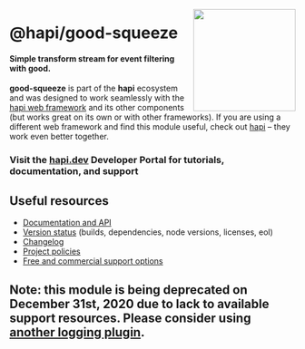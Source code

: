 <a href="https://hapi.dev"><img src="https://raw.githubusercontent.com/hapijs/assets/master/images/family.png" width="180px" align="right" /></a>

# @hapi/good-squeeze

#### Simple transform stream for event filtering with good.

**good-squeeze** is part of the **hapi** ecosystem and was designed to work seamlessly with the [hapi web framework](https://hapi.dev) and its other components (but works great on its own or with other frameworks). If you are using a different web framework and find this module useful, check out [hapi](https://hapi.dev) – they work even better together.

### Visit the [hapi.dev](https://hapi.dev) Developer Portal for tutorials, documentation, and support

## Useful resources

- [Documentation and API](https://hapi.dev/family/good-squeeze/)
- [Version status](https://hapi.dev/resources/status/#good-squeeze) (builds, dependencies, node versions, licenses, eol)
- [Changelog](https://hapi.dev/family/good-squeeze/changelog/)
- [Project policies](https://hapi.dev/policies/)
- [Free and commercial support options](https://hapi.dev/support/)

## Note: this module is being deprecated on December 31st, 2020 due to lack to available support resources. Please consider using [another logging plugin](https://hapi.dev/plugins/#logging).
